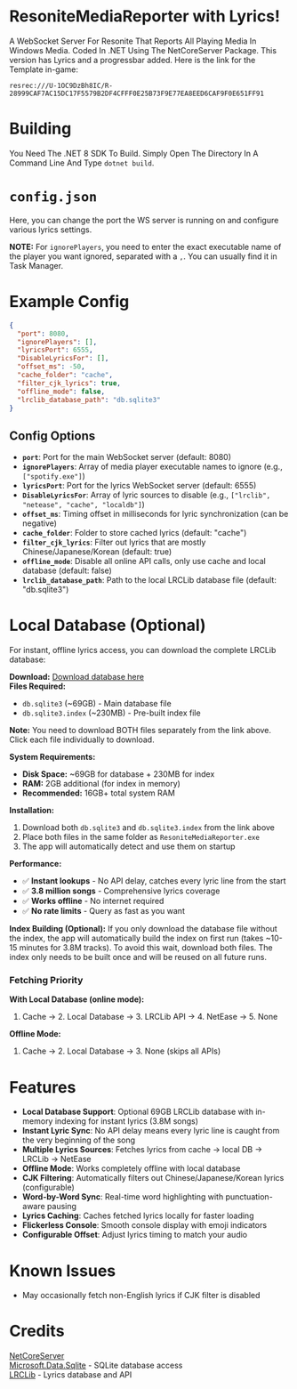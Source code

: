 ﻿# ResoniteMediaReporter with Lyrics!
A WebSocket Server For Resonite That Reports All Playing Media In Windows Media. Coded In .NET Using The NetCoreServer Package.
This version has Lyrics and a progressbar added. Here is the link for the Template in-game: 
```
resrec:///U-1OC9DzBh8IC/R-28999CAF7AC15DC17F5579B2DF4CFFF0E25B73F9E77EA8EED6CAF9F0E651FF91
```

# Building
You Need The .NET 8 SDK To Build. Simply Open The Directory In A Command Line And Type `dotnet build`.

# `config.json`
Here, you can change the port the WS server is running on and configure various lyrics settings.

**NOTE:** For `ignorePlayers`, you need to enter the exact executable name of the player you want ignored, separated with a `,`. You can usually find it in Task Manager.

# Example Config
```json
{
  "port": 8080,
  "ignorePlayers": [],
  "lyricsPort": 6555,
  "DisableLyricsFor": [],
  "offset_ms": -50,
  "cache_folder": "cache",
  "filter_cjk_lyrics": true,
  "offline_mode": false,
  "lrclib_database_path": "db.sqlite3"
}
```

## Config Options

- **`port`**: Port for the main WebSocket server (default: 8080)
- **`ignorePlayers`**: Array of media player executable names to ignore (e.g., `["spotify.exe"]`)
- **`lyricsPort`**: Port for the lyrics WebSocket server (default: 6555)
- **`DisableLyricsFor`**: Array of lyric sources to disable (e.g., `["lrclib", "netease", "cache", "localdb"]`)
- **`offset_ms`**: Timing offset in milliseconds for lyric synchronization (can be negative)
- **`cache_folder`**: Folder to store cached lyrics (default: "cache")
- **`filter_cjk_lyrics`**: Filter out lyrics that are mostly Chinese/Japanese/Korean (default: true)
- **`offline_mode`**: Disable all online API calls, only use cache and local database (default: false)
- **`lrclib_database_path`**: Path to the local LRCLib database file (default: "db.sqlite3")

# Local Database (Optional)

For instant, offline lyrics access, you can download the complete LRCLib database:

**Download:** [Download database here](http://minekingshosting.nl:8686/web/client/pubshares/pwC58sHnMdWyZLF4i3SDBX/browse)  
**Files Required:** 
- `db.sqlite3` (~69GB) - Main database file
- `db.sqlite3.index` (~230MB) - Pre-built index file

**Note:** You need to download BOTH files separately from the link above. Click each file individually to download.

**System Requirements:**
- **Disk Space:** ~69GB for database + 230MB for index
- **RAM:** 2GB additional (for index in memory)
- **Recommended:** 16GB+ total system RAM

**Installation:**
1. Download both `db.sqlite3` and `db.sqlite3.index` from the link above
2. Place both files in the same folder as `ResoniteMediaReporter.exe`
3. The app will automatically detect and use them on startup

**Performance:**
- ✅ **Instant lookups** - No API delay, catches every lyric line from the start
- ✅ **3.8 million songs** - Comprehensive lyrics coverage
- ✅ **Works offline** - No internet required
- ✅ **No rate limits** - Query as fast as you want

**Index Building (Optional):**
If you only download the database file without the index, the app will automatically build the index on first run (takes ~10-15 minutes for 3.8M tracks). To avoid this wait, download both files. The index only needs to be built once and will be reused on all future runs.

### Fetching Priority

**With Local Database (online mode):**
1. Cache → 2. Local Database → 3. LRCLib API → 4. NetEase → 5. None

**Offline Mode:**
1. Cache → 2. Local Database → 3. None (skips all APIs)

# Features

- **Local Database Support**: Optional 69GB LRCLib database with in-memory indexing for instant lyrics (3.8M songs)
- **Instant Lyric Sync**: No API delay means every lyric line is caught from the very beginning of the song
- **Multiple Lyrics Sources**: Fetches lyrics from cache → local DB → LRCLib → NetEase
- **Offline Mode**: Works completely offline with local database
- **CJK Filtering**: Automatically filters out Chinese/Japanese/Korean lyrics (configurable)
- **Word-by-Word Sync**: Real-time word highlighting with punctuation-aware pausing
- **Lyrics Caching**: Caches fetched lyrics locally for faster loading
- **Flickerless Console**: Smooth console display with emoji indicators
- **Configurable Offset**: Adjust lyrics timing to match your audio

# Known Issues
- May occasionally fetch non-English lyrics if CJK filter is disabled

# Credits
[NetCoreServer](https://github.com/chronoxor/NetCoreServer)  
[Microsoft.Data.Sqlite](https://github.com/dotnet/efcore) - SQLite database access  
[LRCLib](https://lrclib.net/) - Lyrics database and API


